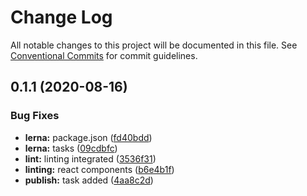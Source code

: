# Change Log

All notable changes to this project will be documented in this file.
See [Conventional Commits](https://conventionalcommits.org) for commit guidelines.

## 0.1.1 (2020-08-16)


### Bug Fixes

* **lerna:** package.json ([fd40bdd](https://github.com/MapColonies/shared-components/commit/fd40bdd5ecdac1ec5b31be1a534ca3ed1de6b43f))
* **lerna:** tasks ([09cdbfc](https://github.com/MapColonies/shared-components/commit/09cdbfc5e76c35af973715b60f29d25e36e8cf3c))
* **lint:** linting integrated ([3536f31](https://github.com/MapColonies/shared-components/commit/3536f3162765a63e3baf595b350251d58e3c04f6))
* **linting:** react components ([b6e4b1f](https://github.com/MapColonies/shared-components/commit/b6e4b1f3649a14dd68b13f84ad6a40676d894d0b))
* **publish:** task added ([4aa8c2d](https://github.com/MapColonies/shared-components/commit/4aa8c2d4d2101ee7b7065f826dd536ff47c0eef1))
